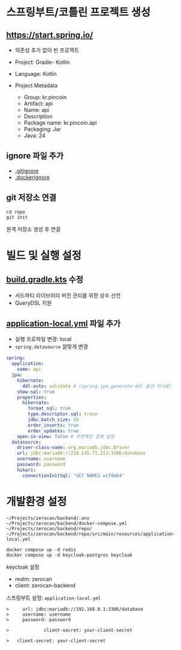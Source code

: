 # 스프링부트/코틀린 프로젝트 생성

## https://start.spring.io/

- 의존성 추가 없이 빈 프로젝트

- Project: Gradle- Kotlin
- Language: Kotlin
- Project Metadata
    - Group: kr.pincoin
    - Artifact: api
    - Name: api
    - Description
    - Package name: kr.pincoin.api
    - Packaging: Jar
    - Java: 24

## ignore 파일 추가

- [.gitignore](/.gitignore)
- [.dockerignore](/.dockerignore)

## git 저장소 연결

```
cd repo
git init
```

원격 저장소 생성 후 연결

# 빌드 및 실행 설정

## [build.gradle.kts](/build.gradle.kts) 수정

- 서드파티 라이브러리 버전 관리를 위한 상수 선언
- QueryDSL 지원

## [application-local.yml](/src/main/resources/application-local.yml) 파일 추가

- 실행 프로파일 변경: local
- `spring.datasource` 알맞게 변경

```yaml
spring:
  application:
    name: api
  jpa:
    hibernate:
      ddl-auto: validate # (spring.jpa.generate-ddl 옵션 미사용)
    show-sql: true
    properties:
      hibernate:
        format_sql: true
        type.descriptor.sql: trace
        jdbc.batch_size: 50
        order_inserts: true
        order_updates: true
    open-in-view: false # 트랜잭션 경계 설정
  datasource:
    driver-class-name: org.mariadb.jdbc.Driver
    url: jdbc:mariadb://218.145.71.213:3306/database
    username: username
    password: password
    hikari:
      connectionInitSql: "SET NAMES utf8mb4"
```

# 개발환경 설정

```
~/Projects/zerocan/backend/.env
~/Projects/zerocan/backend/docker-compose.yml
~/Projects/zerocan/backend/repo/
~/Projects/zerocan/backend/repo/src/main/resources/application-local.yml
```

```
docker compose up -d redis 
docker compose up -d keycloak-postgres keycloak 
```

keycloak 설정

- realm: zerocan
- client: zerocan-backend

스프링부트 설정: `application-local.yml`

```
>     url: jdbc:mariadb://192.168.0.1:3306/database
>     username: username
>     password: password

>             client-secret: your-client-secret

>   client-secret: your-client-secret
```